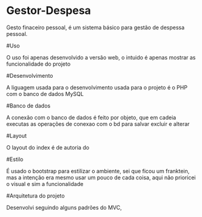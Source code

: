 # Gestor-Despesa

Gesto finaceiro pessoal, é um sistema básico para gestão de despessa pessoal.

#Uso

O uso foi apenas desenvolvido a versão web, o intuido é apenas mostrar as funcionalidade do projeto

#Desenvolvimento

A liguagem usada para o desenvolvimento usada para o projeto é o PHP com o banco de dados MySQL

#Banco de dados

A conexão com o banco de dados é feito por objeto, que em cadeia executas as operações de conexao com o bd para salvar excluir e alterar

#Layout

O layout do index é de autoria do 

#Estilo

É usado o bootstrap para estilizar o ambiente, sei que ficou um franktein, mas a intenção era mesmo usar um pouco de cada coisa, aqui não prioricei o visual e sim a funcionalidade

#Arquitetura do projeto

Desenvolvi seguindo alguns padrões do MVC, 
